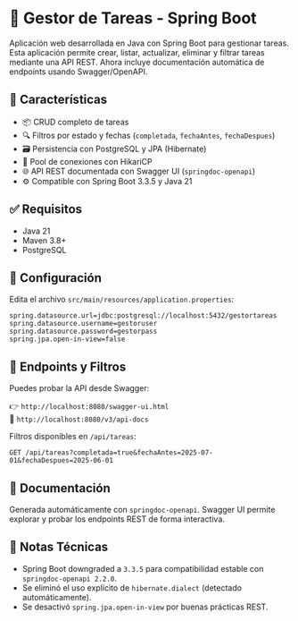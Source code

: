 
# 📘 Gestor de Tareas - Spring Boot

Aplicación web desarrollada en Java con Spring Boot para gestionar tareas. Esta aplicación permite crear, listar, actualizar, eliminar y filtrar tareas mediante una API REST. Ahora incluye documentación automática de endpoints usando Swagger/OpenAPI.

## 🚀 Características

- 📦 CRUD completo de tareas
- 🔍 Filtros por estado y fechas (`completada`, `fechaAntes`, `fechaDespues`)
- 🗃️ Persistencia con PostgreSQL y JPA (Hibernate)
- 🧵 Pool de conexiones con HikariCP
- 🌐 API REST documentada con Swagger UI (`springdoc-openapi`)
- ⚙️ Compatible con Spring Boot 3.3.5 y Java 21

## ✅ Requisitos

- Java 21
- Maven 3.8+
- PostgreSQL

## 🔧 Configuración

Edita el archivo `src/main/resources/application.properties`:

```properties
spring.datasource.url=jdbc:postgresql://localhost:5432/gestortareas
spring.datasource.username=gestoruser
spring.datasource.password=gestorpass
spring.jpa.open-in-view=false
```

## 🧪 Endpoints y Filtros

Puedes probar la API desde Swagger:

👉 `http://localhost:8080/swagger-ui.html`  
📄 `http://localhost:8080/v3/api-docs`

Filtros disponibles en `/api/tareas`:

```
GET /api/tareas?completada=true&fechaAntes=2025-07-01&fechaDespues=2025-06-01
```

## 📝 Documentación

Generada automáticamente con `springdoc-openapi`. Swagger UI permite explorar y probar los endpoints REST de forma interactiva.

## 🐞 Notas Técnicas

- Spring Boot downgraded a `3.3.5` para compatibilidad estable con `springdoc-openapi 2.2.0`.
- Se eliminó el uso explícito de `hibernate.dialect` (detectado automáticamente).
- Se desactivó `spring.jpa.open-in-view` por buenas prácticas REST.
